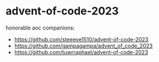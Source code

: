 # advent-of-code-2023

honorable aoc companions:
* https://github.com/steeeve1510/advent-of-code-2023
* https://github.com/gampagampa/advent_of_code_2023
* https://github.com/tuwrraphael/advent-of-code-2023
